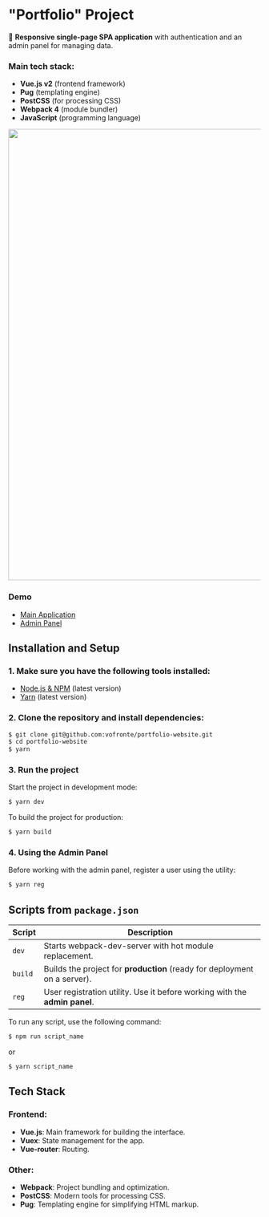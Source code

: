 # "Portfolio" Project
💼 **Responsive single-page SPA application** with authentication and an admin panel for managing data.

### Main tech stack:
- **Vue.js v2** (frontend framework)
- **Pug** (templating engine)
- **PostCSS** (for processing CSS)
- **Webpack 4** (module bundler)
- **JavaScript** (programming language)

<p align='center'>
  <img width="1838" height="900" alt="image" src="https://github.com/user-attachments/assets/81dee03e-9b68-4396-a3f1-6f2665dd4dbe" />
</p>

### Demo

- [Main Application](https://www.bettercallsergeev.pro/)
- [Admin Panel](https://www.bettercallsergeev.pro/admin)

## Installation and Setup

### 1. Make sure you have the following tools installed:
- [Node.js & NPM](https://nodejs.org/en/download/current) (latest version)
- [Yarn](https://yarnpkg.com/ru/docs/install) (latest version)

### 2. Clone the repository and install dependencies:
```sh
$ git clone git@github.com:vofronte/portfolio-website.git
$ cd portfolio-website
$ yarn
````

### 3. Run the project

Start the project in development mode:

```sh
$ yarn dev
```

To build the project for production:

```sh
$ yarn build
```

### 4. Using the Admin Panel

Before working with the admin panel, register a user using the utility:

```sh
$ yarn reg
```

## Scripts from `package.json`

| Script  | Description                                                                |
| ------- | -------------------------------------------------------------------------- |
| `dev`   | Starts webpack-dev-server with hot module replacement.                     |
| `build` | Builds the project for **production** (ready for deployment on a server).  |
| `reg`   | User registration utility. Use it before working with the **admin panel**. |

To run any script, use the following command:

```sh
$ npm run script_name
```

or

```sh
$ yarn script_name
```

## Tech Stack

### Frontend:

* **Vue.js**: Main framework for building the interface.
* **Vuex**: State management for the app.
* **Vue-router**: Routing.

### Other:

* **Webpack**: Project bundling and optimization.
* **PostCSS**: Modern tools for processing CSS.
* **Pug**: Templating engine for simplifying HTML markup.
